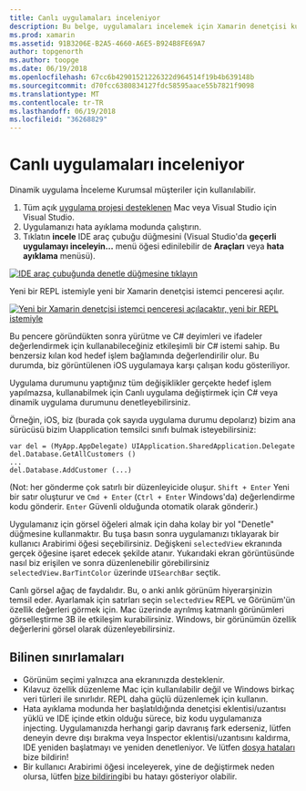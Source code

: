 ```yaml
---
title: Canlı uygulamaları inceleniyor
description: Bu belge, uygulamaları incelemek için Xamarin denetçisi kullanmayı açıklar. Ayrıca, Xamarin denetçisi aracı sınırlamaları anlatılmaktadır.
ms.prod: xamarin
ms.assetid: 91B3206E-B2A5-4660-A6E5-B924B8FE69A7
author: topgenorth
ms.author: toopge
ms.date: 06/19/2018
ms.openlocfilehash: 67cc6b42901521226322d964514f19b4b639148b
ms.sourcegitcommit: d70fcc6380834127fdc58595aace55b7821f9098
ms.translationtype: MT
ms.contentlocale: tr-TR
ms.lasthandoff: 06/19/2018
ms.locfileid: "36268829"
---
```

# <a name="inspecting-live-applications"></a>Canlı uygulamaları inceleniyor

Dinamik uygulama İnceleme Kurumsal müşteriler için kullanılabilir.

1. Tüm açık [uygulama projesi desteklenen](~/tools/inspector/install.md#supported-platforms) Mac veya Visual Studio için Visual Studio.
1. Uygulamanızı hata ayıklama modunda çalıştırın.
1. Tıklatın **incele** IDE araç çubuğu düğmesini (Visual Studio'da **geçerli uygulamayı inceleyin...**  menü öğesi edinilebilir de **Araçları** veya **hata ayıklama** menüsü).

[![](inspect-images/mac-heres-the-button.png "IDE araç çubuğunda denetle düğmesine tıklayın")](inspect-images/mac-heres-the-button.png#lightbox)

Yeni bir REPL istemiyle yeni bir Xamarin denetçisi istemci penceresi açılır.

[![](inspect-images/inspector-0.7.0-map-inspect-small.png "Yeni bir Xamarin denetçisi istemci penceresi açılacaktır, yeni bir REPL istemiyle")](inspect-images/inspector-0.7.0-map-inspect.png#lightbox)

Bu pencere göründükten sonra yürütme ve C# deyimleri ve ifadeler değerlendirmek için kullanabileceğiniz etkileşimli bir C# istemi sahip. Bu benzersiz kılan kod hedef işlem bağlamında değerlendirilir olur. Bu durumda, biz görüntülenen iOS uygulamaya karşı çalışan kodu gösteriliyor.

Uygulama durumunu yaptığınız tüm değişiklikler gerçekte hedef işlem yapılmazsa, kullanabilmek için Canlı uygulama değiştirmek için C# veya dinamik uygulama durumunu denetleyebilirsiniz.

Örneğin, iOS, biz (burada çok sayıda uygulama durumu depolarız) bizim ana sürücüsü bizim Uıapplication temsilci sınıfı bulmak isteyebilirsiniz:

    var del = (MyApp.AppDelegate) UIApplication.SharedApplication.Delegate
    del.Database.GetAllCustomers ()
    ...
    del.Database.AddCustomer (...)

(Not: her gönderme çok satırlı bir düzenleyicide oluşur. `Shift + Enter` Yeni bir satır oluşturur ve `Cmd + Enter` (`Ctrl + Enter` Windows'da) değerlendirme kodu gönderir. `Enter` Güvenli olduğunda otomatik olarak gönderir.)

Uygulamanız için görsel öğeleri almak için daha kolay bir yol "Denetle" düğmesine kullanmaktır. Bu tuşa basın sonra uygulamanızı tıklayarak bir kullanıcı Arabirimi öğesi seçebilirsiniz. Değişkeni `selectedView` ekranında gerçek öğesine işaret edecek şekilde atanır. Yukarıdaki ekran görüntüsünde nasıl biz erişilen ve sonra düzenlenebilir görebilirsiniz `selectedView.BarTintColor` üzerinde `UISearchBar` seçtik.

Canlı görsel ağaç de faydalıdır. Bu, o anki anlık görünüm hiyerarşinizin temsil eder. Ayarlamak için satırları seçin `selectedView` REPL ve Görünüm'ün özellik değerleri görmek için. Mac üzerinde ayrılmış katmanlı görünümleri görselleştirme 3B ile etkileşim kurabilirsiniz. Windows, bir görünümün özellik değerlerini görsel olarak düzenleyebilirsiniz.

## <a name="known-limitations"></a>Bilinen sınırlamaları

 - Görünüm seçimi yalnızca ana ekranınızda desteklenir.
 - Kılavuz özellik düzenleme Mac için kullanılabilir değil ve Windows birkaç veri türleri ile sınırlıdır. REPL daha güçlü düzenlemek için kullanın.
 - Hata ayıklama modunda her başlatıldığında denetçisi eklentisi/uzantısı yüklü ve IDE içinde etkin olduğu sürece, biz kodu uygulamanıza injecting. Uygulamanızda herhangi garip davranış fark ederseniz, lütfen deneyin devre dışı bırakma veya Inspector eklentisi/uzantısını kaldırma, IDE yeniden başlatmayı ve yeniden denetleniyor. Ve lütfen [dosya hataları](~/tools/inspector/install.md#reporting-bugs) bize bildirin!
 - Bir kullanıcı Arabirimi öğesi inceleyerek, yine de değiştirmek neden olursa, lütfen [bize bildirin](~/tools/inspector/install.md#reporting-bugs)gibi bu hatayı gösteriyor olabilir.

